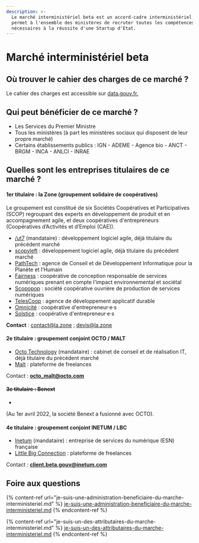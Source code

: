 ```yaml
---
description: >-
  Le marché interministériel beta est un accord-cadre interministériel qui
  permet à l'ensemble des ministères de recruter toutes les compétences
  nécessaires à la réussite d'une Startup d'Etat.
---
```


# Marché interministériel beta

## Où trouver le cahier des charges de ce marché ?

Le cahier des charges est accessible sur [data.gouv.fr.](https://www.data.gouv.fr/fr/datasets/realisation-de-services-publics-numeriques-en-mode-produit-coordonnes-par-le-programme-interministeriel-beta-gouv/)&#x20;

## Qui peut bénéficier de ce marché ?

* Les Services du Premier Ministre
* Tous les ministères (à part les ministères sociaux qui disposent de leur propre marché)
* Certains établissements publics : IGN - ADEME - Agence bio - ANCT - BRGM - INCA - ANLCI - INRAE

## Quelles sont les entreprises titulaires de ce marché ?

#### 1er titulaire : la Zone (groupement solidaire de coopératives)

Le groupement est constitué de six Sociétés Coopératives et Participatives (SCOP) regroupant des experts en développement de produit et en accompagnement agile, et deux coopératives d'entrepreneurs (Coopératives d’Activités et d’Emploi (CAE)).

* [/ut7](https://ut7.fr/) (mandataire) : développement logiciel agile, déjà titulaire du précédent marché
* [scopyleft](http://scopyleft.fr/) : développement logiciel agile, déjà titulaire du précédent marché
* [PathTech](https://pathtech.fr/) : agence de Conseil et de Développement Informatique pour la Planète et l’Humain
* [Fairness](https://fairness.coop/) : coopérative de conception responsable de services numériques prenant en compte l'impact environnemental et sociétal
* [Scopopop](https://scopopop.com/) : société coopérative ouvrière de production de services numériques
* [TelesCoop](https://www.telescoop.fr/) : agence de développement applicatif durable
* [Omnicité](https://omnicite.fr/) : coopérative d'entrepreneur·e·s
* [Solstice](https://solstice.coop/) : coopérative d'entrepreneur·e·s

**Contact** : contact@la.zone ; devis@la.zone

#### 2e titulaire : groupement conjoint OCTO / MALT

* [Octo Technology](https://www.octo.com/) (mandataire) : cabinet de conseil et de réalisation IT, déjà titulaire du précédent marché
* [Malt](https://www.malt.fr/) : plateforme de freelances

Contact : [**octo\_malt@octo.com**](mailto:octo\_malt@octo.com)

#### ~~3e titulaire : Benext~~

* ~~~~[~~Benext~~](https://www.benextcompany.com/) ~~: Full Stack Product Company~~

(Au 1er avril 2022, la société Benext a fusionné avec OCTO).&#x20;

#### 4e titulaire : groupement conjoint INETUM / LBC

* [Inetum](https://gfi.world/fr-fr/) (mandataire) : entreprise de services du numérique (ESN) française
* [Little Big Connection](https://www.littlebigconnection.com/fr/) : plateforme de freelances

Contact : [**client.beta.gouv@inetum.com**](mailto:client.beta.gouv@inetum.com)

## Foire aux questions

{% content-ref url="je-suis-une-administration-beneficiaire-du-marche-interministeriel.md" %}
[je-suis-une-administration-beneficiaire-du-marche-interministeriel.md](je-suis-une-administration-beneficiaire-du-marche-interministeriel.md)
{% endcontent-ref %}

{% content-ref url="je-suis-un-des-attributaires-du-marche-interministeriel.md" %}
[je-suis-un-des-attributaires-du-marche-interministeriel.md](je-suis-un-des-attributaires-du-marche-interministeriel.md)
{% endcontent-ref %}
